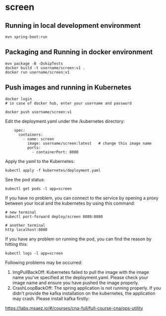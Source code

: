 # screen

## Running in local development environment

```
mvn spring-boot:run
```

## Packaging and Running in docker environment

```
mvn package -B -DskipTests
docker build -t username/screen:v1 .
docker run username/screen:v1
```

## Push images and running in Kubernetes

```
docker login 
# in case of docker hub, enter your username and password

docker push username/screen:v1
```

Edit the deployment.yaml under the /kubernetes directory:
```
    spec:
      containers:
        - name: screen
          image: username/screen:latest   # change this image name
          ports:
            - containerPort: 8080

```

Apply the yaml to the Kubernetes:
```
kubectl apply -f kubernetes/deployment.yaml
```

See the pod status:
```
kubectl get pods -l app=screen
```

If you have no problem, you can connect to the service by opening a proxy between your local and the kubernetes by using this command:
```
# new terminal
kubectl port-forward deploy/screen 8080:8080

# another terminal
http localhost:8080
```

If you have any problem on running the pod, you can find the reason by hitting this:
```
kubectl logs -l app=screen
```

Following problems may be occurred:

1. ImgPullBackOff:  Kubernetes failed to pull the image with the image name you've specified at the deployment.yaml. Please check your image name and ensure you have pushed the image properly.
1. CrashLoopBackOff: The spring application is not running properly. If you didn't provide the kafka installation on the kubernetes, the application may crash. Please install kafka firstly:

https://labs.msaez.io/#/courses/cna-full/full-course-cna/ops-utility

